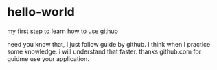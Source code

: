 # hello-world
my first step to learn how to use github 

need you know that, I just follow guide by github. I think when I practice some knowledge. i will understand that faster. thanks github.com for guidme use your application.
